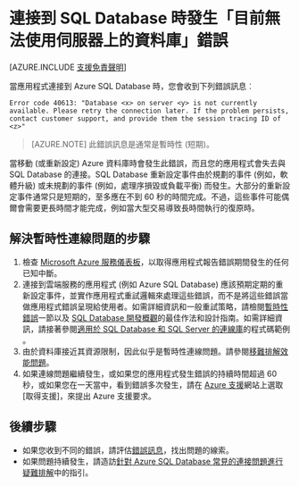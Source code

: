 <properties
	pageTitle="目前無法使用伺服器上的資料庫，連接到 SQL Database | Microsoft Azure"
	description="針對應用程式連接到 SQL Database 時發生的「目前無法使用伺服器上的資料庫」錯誤進行。"
	services="sql-database"
	documentationCenter=""
	authors="dalechen"
	manager="felixwu"
	editor=""
	keywords="目前無法使用伺服器上的資料庫，連接到 SQL Database"/>

<tags
	ms.service="sql-database"
	ms.workload="data-management"
	ms.tgt_pltfrm="na"
	ms.devlang="na"
	ms.topic="article"
	ms.date="09/21/2016"
	ms.author="daleche"/>

# 連接到 SQL Database 時發生「目前無法使用伺服器上的資料庫」錯誤
[AZURE.INCLUDE [支援免責聲明](../../includes/support-disclaimer.md)]

當應用程式連接到 Azure SQL Database 時，您會收到下列錯誤訊息︰

```
Error code 40613: "Database <x> on server <y> is not currently available. Please retry the connection later. If the problem persists, contact customer support, and provide them the session tracing ID of <z>"
```

> [AZURE.NOTE] 此錯誤訊息是通常是暫時性 (短期)。

當移動 (或重新設定) Azure 資料庫時會發生此錯誤，而且您的應用程式會失去與 SQL Database 的連接。SQL Database 重新設定事件由於規劃的事件 (例如，軟體升級) 或未規劃的事件 (例如，處理序損毀或負載平衡) 而發生。大部分的重新設定事件通常只是短期的，至多應在不到 60 秒的時間完成。不過，這些事件可能偶爾會需要更長時間才能完成，例如當大型交易導致長時間執行的復原時。

## 解決暫時性連線問題的步驟
1.	檢查 [Microsoft Azure 服務儀表板](https://azure.microsoft.com/status)，以取得應用程式報告錯誤期間發生的任何已知中斷。
2. 連接到雲端服務的應用程式 (例如 Azure SQL Database) 應該預期定期的重新設定事件，並實作應用程式重試邏輯來處理這些錯誤，而不是將這些錯誤當做應用程式錯誤呈現給使用者。如需詳細資訊和一般重試策略，請檢閱[暫時性錯誤](sql-database-connectivity-issues.md)一節以及 [SQL Database 開發概觀](sql-database-develop-overview.md)的最佳作法和設計指南。如需詳細資訊，請接著參閱[適用於 SQL Database 和 SQL Server 的連線庫](sql-database-libraries.md)的程式碼範例 。
3.	由於資料庫接近其資源限制，因此似乎是暫時性連線問題。請參閱[移難排解效能問題](sql-database-troubleshoot-performance.md)。
4.	如果連線問題繼續發生，或如果您的應用程式發生錯誤的持續時間超過 60 秒，或如果您在一天當中，看到錯誤多次發生，請在 [Azure 支援](https://azure.microsoft.com/support/options)網站上選取 [取得支援]，來提出 Azure 支援要求。

## 後續步驟
- 如果您收到不同的錯誤，請評估[錯誤訊息](sql-database-develop-error-messages.md)，找出問題的線索。
- 如果問題持續發生，請造訪[針對 Azure SQL Database 常見的連接問題進行疑難排解](sql-database-troubleshoot-common-connection-issues.md)中的指引。

<!---HONumber=AcomDC_0921_2016-->